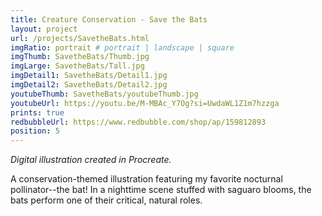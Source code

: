 ```yaml
---
title: Creature Conservation - Save the Bats
layout: project
url: /projects/SavetheBats.html
imgRatio: portrait # portrait | landscape | square
imgThumb: SavetheBats/Thumb.jpg
imgLarge: SavetheBats/Tall.jpg
imgDetail1: SavetheBats/Detail1.jpg
imgDetail2: SavetheBats/Detail2.jpg
youtubeThumb: SavetheBats/youtubeThumb.jpg
youtubeUrl: https://youtu.be/M-MBAc_Y7Og?si=UwdaWL1Z1m7hzzga
prints: true
redbubbleUrl: https://www.redbubble.com/shop/ap/159812893
position: 5
---
```


*Digital illustration created in Procreate.* 

A conservation-themed illustration featuring my favorite nocturnal pollinator--the bat! In a nighttime scene stuffed with saguaro blooms, the bats perform one of their critical, natural roles.